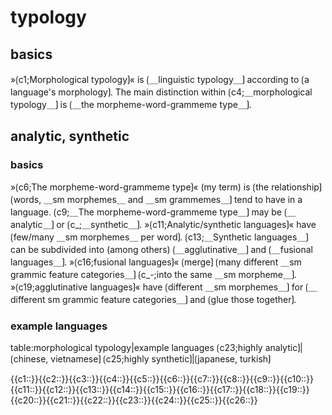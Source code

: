 # typology

## basics

»⟮c1;Morphological typology⟯« is ⟮＿linguistic typology＿⟯ according to ⟮a language's morphology⟯.
The main distinction within ⟮c4;＿morphological typology＿⟯ is ⟮＿the morpheme-word-grammeme type＿⟯.

## analytic, synthetic

### basics

»⟮c6;The morpheme-word-grammeme type⟯« (my term) is ⟮the relationship⟯ ⟮words, ＿sm morphemes＿ and ＿sm grammemes＿⟯ tend to have in a language.
⟮c9;＿The morpheme-word-grammeme type＿⟯ may be ⟮＿analytic＿⟯ or ⟮c_;＿synthetic＿⟯.
»⟮c11;Analytic/synthetic languages⟯« have ⟮few/many ＿sm morphemes＿ per word⟯.
⟮c13;＿Synthetic languages＿⟯ can be subdivided into (among others) ⟮＿agglutinative＿⟯ and ⟮＿fusional languages＿⟯.
»⟮c16;fusional languages⟯« ⟮merge⟯ ⟮many different ＿sm grammic feature categories＿⟯ ⟮c_-;into the same ＿sm morpheme＿⟯.
»⟮c19;agglutinative languages⟯« have ⟮different ＿sm morphemes＿⟯ for ⟮＿different sm grammic feature categories＿⟯ and ⟮glue those together⟯.

### example languages

table:morphological typology|example languages
⟮c23;highly analytic⟯|⟮chinese, vietnamese⟯
⟮c25;highly synthetic⟯|⟮japanese, turkish⟯

<span class="cloze-dump">{{c1::}}{{c2::}}{{c3::}}{{c4::}}{{c5::}}{{c6::}}{{c7::}}{{c8::}}{{c9::}}{{c10::}}{{c11::}}{{c12::}}{{c13::}}{{c14::}}{{c15::}}{{c16::}}{{c17::}}{{c18::}}{{c19::}}{{c20::}}{{c21::}}{{c22::}}{{c23::}}{{c24::}}{{c25::}}{{c26::}}</span>
